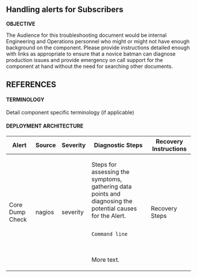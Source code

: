 ## Handling alerts for Subscribers
**OBJECTIVE**

The Audience for this troubleshooting document would be internal Engineering
and Operations personnel who might or might not have enough background on the
component. Please provide instructions detailed enough with links as appropriate
to ensure that a novice batman can diagnose production issues and provide
emergency on call support for the component at hand without the need for
searching other documents.

## REFERENCES

#### TERMINOLOGY

Detail component specific terminology (if applicable)

#### DEPLOYMENT ARCHITECTURE

<table>
    <thead>
        <th>Alert</th>
        <th>Source</th>
        <th>Severity</th>
        <th>Diagnostic Steps</th>
        <th>Recovery Instructions</th>
    </thead>
    <tbody>
        <tr>
            <td>Core Dump Check</td>
            <td>nagios</td>
            <td>severity</td>
            <td>
<p>Steps for assessing the symptoms, gathering data points and diagnosing the
potential causes for the Alert.</p>

<code>
Command line
</code>

<br /><p>More text.</p>
            </td>
            <td>Recovery Steps</td>
        </tr>
    </tbody>
</table>
